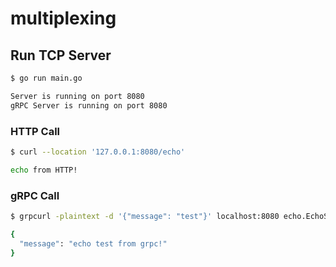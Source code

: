 # multiplexing

## Run TCP Server

```bash
$ go run main.go

Server is running on port 8080
gRPC Server is running on port 8080
```

### HTTP Call

```bash
$ curl --location '127.0.0.1:8080/echo'

echo from HTTP!
```


### gRPC Call

```bash
$ grpcurl -plaintext -d '{"message": "test"}' localhost:8080 echo.EchoService/EchoMessage

{
  "message": "echo test from grpc!"
}
```
